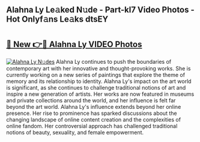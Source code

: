 ## Alahna Ly Le𝚊ked N𝚞de - Part-kl7 Video Photos - Hot Onlyf𝚊ns Le𝚊ks dtsEY

# <h2><a href="http://ab72226.deff.icu/?id=Alahna+Ly">🔗 New 👉🔴 Alahna Ly VIDEO Photos</a></h2>

[![Alahna Ly N𝚞des](https://i.imgur.com/rIISA9y.gif)](http://ab72226.deff.icu/?id=Alahna+Ly)
Alahna Ly continues to push the boundaries of contemporary art with her innovative and thought-provoking works. She is currently working on a new series of paintings that explore the theme of memory and its relationship to identity. Alahna Ly's impact on the art world is significant, as she continues to challenge traditional notions of art and inspire a new generation of artists. Her works are now featured in museums and private collections around the world, and her influence is felt far beyond the art world. Alahna Ly's influence extends beyond her online presence. Her rise to prominence has sparked discussions about the changing landscape of online content creation and the complexities of online fandom. Her controversial approach has challenged traditional notions of beauty, sexuality, and female empowerment.
